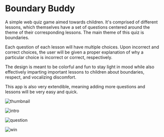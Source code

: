 # Boundary Buddy

A simple web quiz game aimed towards children. It's comprised of different lessons, which themselves have a set of questions centered around the theme of their corresponding lessons. The main theme of this quiz is boundaries.

Each question of each lesson will have multiple choices. Upon incorrect and correct choices, the user will be given a proper explanation of why a particular choice is incorrect or correct, respectively.

The design is meant to be colorful and fun to stay light in mood while also effectively imparting important lessons to children about boundaries, respect, and vocalizing discomfort.

This app is also very extendible, meaning adding more questions and lessons will be very easy and quick.

![thumbnail](https://github.com/AnsellMaximilian/boundary-buddy/assets/56351143/3d7b3766-69c4-4a88-ab4e-760f18609c64)


![intro](https://github.com/AnsellMaximilian/boundary-buddy/assets/56351143/12346a05-313a-48e8-aed3-9f70f00ceef7)

![question](https://github.com/AnsellMaximilian/boundary-buddy/assets/56351143/2bd1ad87-a05d-45a0-8aae-d18d8d95c313)

![win](https://github.com/AnsellMaximilian/boundary-buddy/assets/56351143/89b42f2b-6d8f-43a7-a8ed-20e724533382)

